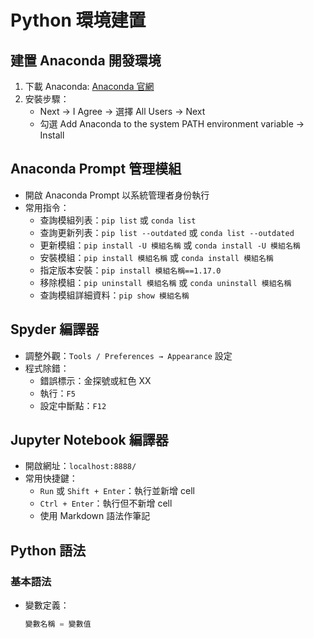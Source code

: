 # Python 環境建置

## 建置 Anaconda 開發環境
1. 下載 Anaconda: [Anaconda 官網](https://www.anaconda.com/)
2. 安裝步驟：
   - Next → I Agree → 選擇 All Users → Next
   - 勾選 Add Anaconda to the system PATH environment variable → Install

## Anaconda Prompt 管理模組
- 開啟 Anaconda Prompt 以系統管理者身份執行
- 常用指令：
  - 查詢模組列表：`pip list` 或 `conda list`
  - 查詢更新列表：`pip list --outdated` 或 `conda list --outdated`
  - 更新模組：`pip install -U 模組名稱` 或 `conda install -U 模組名稱`
  - 安裝模組：`pip install 模組名稱` 或 `conda install 模組名稱`
  - 指定版本安裝：`pip install 模組名稱==1.17.0`
  - 移除模組：`pip uninstall 模組名稱` 或 `conda uninstall 模組名稱`
  - 查詢模組詳細資料：`pip show 模組名稱`

## Spyder 編譯器
- 調整外觀：`Tools / Preferences → Appearance` 設定
- 程式除錯：
  - 錯誤標示：金探號或紅色 XX
  - 執行：`F5`
  - 設定中斷點：`F12`

## Jupyter Notebook 編譯器
- 開啟網址：`localhost:8888/`
- 常用快捷鍵：
  - `Run` 或 `Shift + Enter`：執行並新增 cell
  - `Ctrl + Enter`：執行但不新增 cell
  - 使用 Markdown 語法作筆記

## Python 語法

### 基本語法
- 變數定義：
  ```python
  變數名稱 = 變數值
